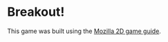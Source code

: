 # Breakout!
This game was built using the [Mozilla 2D game guide](https://developer.mozilla.org/en-US/docs/Games/Tutorials/2D_Breakout_game_pure_JavaScript).